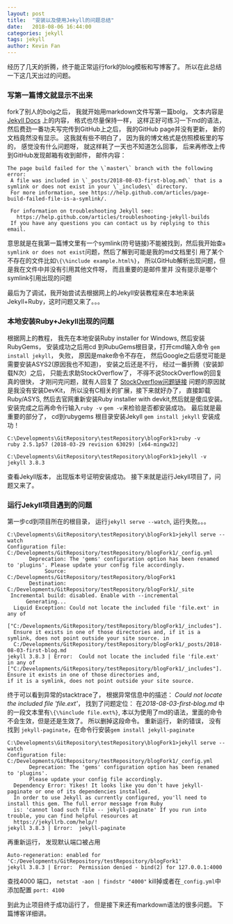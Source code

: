 ```yaml
---
layout: post
title:  "安装以及使用Jekyll的问题总结"
date:   2018-08-06 16:44:00
categories: jekyll
tags: jekyll
author: Kevin Fan
---
```


经历了几天的折腾，终于能正常运行fork的blog模板和写博客了。 所以在此总结一下这几天出过的问题。
<!-- more -->


### 写第一篇博文就显示不出来
fork了别人的bolg之后， 我就开始用markdown文件写第一篇bolg， 文本内容是
[Jekyll Docs](https://jekyllrb.com/docs/structure/) 上的内容， 格式也尽量保持一样， 这样正好可练习一下md的语法，
然后费劲一番功夫写完传到GitHub上之后， 我的GitHub page并没有更新， 新的文档竟然没有显示。 这我就有些不明白了， 因为我的博文格式是仿照模板里的写的，
感觉没有什么问题呀， 就这样耗了一天也不知道怎么回事， 后来再修改上传到GitHub发现邮箱有收到邮件， 邮件内容：
```
The page build failed for the \`master\` branch with the following error:
 A file was included in \`_posts/2018-08-03-first-blog.md\` that is a symlink or does not exist in your \`_includes\` directory.
 For more information, see https://help.github.com/articles/page-build-failed-file-is-a-symlink/.

 For information on troubleshooting Jekyll see:
   https://help.github.com/articles/troubleshooting-jekyll-builds
 If you have any questions you can contact us by replying to this email.
 ```
 意思就是在我第一篇博文里有一个symlink(符号链接)不能被找到，然后我开始查`a symlink or does not exist`问题，然后了解到可能是我的md文档里引
 用了某个不存在的文件比如`\{\%include example.html%}`， 所以GitHub解析出现问题，但是我在文件中并没有引用其他文件呀， 而且重要的是邮件里并
 没有提示是哪个symlink引用出现的问题

 最后为了调试，我开始尝试去根据网上的Jekyll安装教程来在本地来装Jekyll+Ruby，这时问题又来了。。。

### 本地安装Ruby+Jekyll出现的问题

 根据网上的教程， 我先在本地安装Ruby installer for Windows, 然后安装RubyGems， 安装成功之后用cd 到RubuGems根目录，打开cmd输入命令
 `gem install jekyll`， 失败， 原因是make命令不存在， 然后Google之后感觉可能是需要安装ASYS2(原因我也不知道)， 安装之后还是不行，
 经过一番折腾（安装卸载N次）之后， 只能去求助StockOverflow了， 不得不说StockOverflow的回复真的很快， 才刚问完问题，就有人回复了
 [StockOverflow问题链接](https://stackoverflow.com/questions/51699761/error-installing-jekyll-error-failed-to-build-gem-native-extension)
 问题的原因就是我没有安装DevKit， 所以没有C相关的扩展，接下来就好办了， 直接卸载Ruby/ASYS, 然后去官网重新安装Ruby installer with devkit,然后就是傻瓜安装。
 安装完成之后再命令行输入`ruby -v` `gem -v`来检验是否都安装成功。 最后就是最重要的部分了， cd到rubygems 根目录安装Jekyll `gem install jekyll`
 安装成功！
 ```
C:\Developments\GitRepository\testRepository\blogFork1>ruby -v
ruby 2.5.1p57 (2018-03-29 revision 63029) [x64-mingw32]

C:\Developments\GitRepository\testRepository\blogFork1>jekyll -v
jekyll 3.8.3
```
查看Jekyll版本， 出现版本号证明安装成功。 接下来就是运行Jekyll项目了，问题又来了。

### 运行Jekyll项目遇到的问题

第一步cd到项目所在的根目录， 运行`jekyll serve --watch`, 运行失败。。。
```
C:\Developments\GitRepository\testRepository\blogFork1>jekyll serve --watch
Configuration file: C:/Developments/GitRepository/testRepository/blogFork1/_config.yml
       Deprecation: The 'gems' configuration option has been renamed to 'plugins'. Please update your config file accordingly.
            Source: C:/Developments/GitRepository/testRepository/blogFork1
       Destination: C:/Developments/GitRepository/testRepository/blogFork1/_site
 Incremental build: disabled. Enable with --incremental
      Generating...
  Liquid Exception: Could not locate the included file 'file.ext' in any of
  ["C:/Developments/GitRepository/testRepository/blogFork1/_includes"].
  Ensure it exists in one of those directories and, if it is a symlink, does not point outside your site source. in
  C:/Developments/GitRepository/testRepository/blogFork1/_posts/2018-08-03-first-blog.md
jekyll 3.8.3 | Error:  Could not locate the included file 'file.ext' in any of
["C:/Developments/GitRepository/testRepository/blogFork1/_includes"]. Ensure it exists in one of those directories and,
if it is a symlink, does not point outside your site source.
```
终于可以看到异常的stacktrace了， 根据异常信息中的描述： *Could not locate the included file 'file.ext'*，  找到了问题定位：
在*2018-08-03-first-blog.md* 中的一段文本里有`\{\%include file.ext%}`, 本以为使用了md的语法，里面的命令不会生效，但是还是生效了。
所以删掉这段命令。
重新运行， 新的错误， 没有找到 `jekyll-paginate`，在命令行安装`gem install jekyll-paginate`
```
C:\Developments\GitRepository\testRepository\blogFork1>jekyll serve --watch
Configuration file: C:/Developments/GitRepository/testRepository/blogFork1/_config.yml
       Deprecation: The 'gems' configuration option has been renamed to 'plugins'.
       Please update your config file accordingly.
  Dependency Error: Yikes! It looks like you don't have jekyll-paginate or one of its dependencies installed.
  In order to use Jekyll as currently configured, you'll need to install this gem. The full error message from Ruby
  is: 'cannot load such file -- jekyll-paginate' If you run into trouble, you can find helpful resources at
  https://jekyllrb.com/help/!
jekyll 3.8.3 | Error:  jekyll-paginate
```
再重新运行， 发现默认端口被占用
```
Auto-regeneration: enabled for 'C:/Developments/GitRepository/testRepository/blogFork1'
jekyll 3.8.3 | Error:  Permission denied - bind(2) for 127.0.0.1:4000
```
查找4000 端口， `netstat -aon | findstr "4000"` kill掉或者在`_config.yml`中添加配置 `port: 4100`

到此为止项目终于成功运行了， 但是接下来还有markdown语法的很多问题。 下篇博客详细讲。